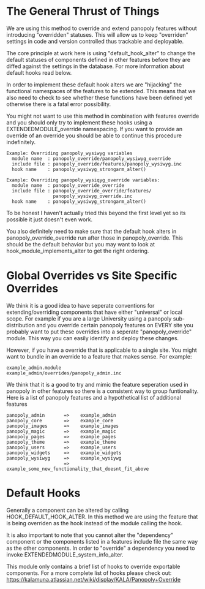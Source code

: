 The General Thrust of Things
============================

We are using this method to override and extend panopoly features without 
introducing "overridden" statuses. This will allow us to keep "overriden"
settings in code and version controlled thus trackable and deployable. 
  
The core principle at work here is using "default_hook_alter" to change the
default statuses of components defined in other features before they are 
diffed against the settings in the database. For more information about
default hooks read below.

In order to implement these default hook alters we are "hijacking" the 
functional namespaces of the features to be extended. This means that we 
also need to check to see whether these functions have been defined yet 
otherwise there is a fatal error possibility.
  
You might not want to use this method in combination with features override 
and you should only try to implement these hooks using a 
EXTENDEDMODULE_override namespacing. If you want to provide an override 
of an override you should be able to continue this procedure indefinitely. 

```
Example: Overriding panopoly_wysiwyg variables
  module name  : panopoly_override/panopoly_wysiwyg_override
  include file : panopoly_override/features/panopoly_wysiwyg.inc
  hook name    : panopoly_wysiwyg_strongarm_alter()
      
Example: Overriding panopoly_wysiqyg_override variables:
  module name  : panopoly_override_override
  include file : panopoly_override_override/features/
                 panopoly_wysiwyg_override.inc
  hook name    : panopoly_wysiwyg_strongarm_alter()
```
      
To be honest I haven't actually tried this beyond the first level yet so its 
possible it just doesn't even work. 

You also definitely need to make sure that the default hook alters in 
panopoly_override_override run after those in panopoly_override. This should 
be the default behavior but you may want to look at 
hook_module_implements_alter to get the right ordering. 
  

Global Overrides vs Site Specific Overrides
===========================================

We think it is a good idea to have seperate conventions for extending/overriding 
components that have either "universal" or local scope. For example if you are 
a large University using a panopoly sub-distribution and you override certain 
panopoly features on EVERY site you probably want to put these overrides into a 
seperate "panopoly_override" module. This way you can easily identify and 
deploy these changes.  

However, if you have a override that is applicable to a single site. 
You might want to bundle in an override to a feature that makes sense. 
For example:

```
example_admin.module
example_admin/overrides/panopoly_admin.inc
```
  
We think that it is a good to try and mimic the feature seperation used in 
panopoly in other features so there is a consistent way to group funtionality.
Here is a list of panopoly features and a hypothetical list of additional features

```
panopoly_admin       =>    example_admin
panopoly_core        =>    example_core
panopoly_images      =>    example_images
panopoly_magic       =>    example_magic
panopoly_pages       =>    example_pages
panopoly_theme       =>    example_theme 
panopoly_users       =>    example_users
panopoly_widgets     =>    example_widgets
panopoly_wysiwyg     =>    example_wysiywg
                     =>    example_some_new_functionality_that_doesnt_fit_above
```

Default Hooks
=============

Generally a component can be altered by calling HOOK_DEFAULT_HOOK_ALTER. In this
method we are using the feature that is being overriden as the hook instead of 
the module calling the hook.

It is also important to note that you cannot alter the "dependency" component or 
the components listed in a features include file the same way as the other 
components. In order to "override" a dependency you need to invoke 
EXTENDEDMODULE_system_info_alter. 

This module only contains a brief list of hooks to override exportable components. 
For a more complete list of hooks please check out:
https://kalamuna.atlassian.net/wiki/display/KALA/Panopoly+Override
